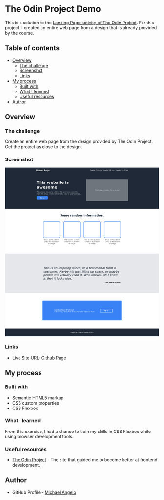 # The Odin Project Demo

This is a solution to the [Landing Page activity of The Odin Project](https://www.theodinproject.com/paths/foundations/courses/foundations/lessons/landing-page). For this project, I created an entire web page from a design that is already provided by the course.

## Table of contents

- [Overview](#overview)
  - [The challenge](#the-challenge)
  - [Screenshot](#screenshot)
  - [Links](#links)
- [My process](#my-process)
  - [Built with](#built-with)
  - [What I learned](#what-i-learned)
  - [Useful resources](#useful-resources)
- [Author](#author)

## Overview

### The challenge

Create an entire web page from the design provided by The Odin Project. Get the project as close to the design.

### Screenshot

![Final Output Screenshot](./images/screenshot.png)

### Links

- Live Site URL: [Github Page](https://code-mma.github.io/top-demo/)

## My process

### Built with

- Semantic HTML5 markup
- CSS custom properties
- CSS Flexbox

### What I learned

From this exercise, I had a chance to train my skills in CSS Flexbox while using browser development tools.

### Useful resources

- [The Odin Project](https://www.theodinproject.com) - The site that guided me to become better at frontend development.

## Author

- GitHub Profile - [Michael Angelo](https://github.com/code-mma)
